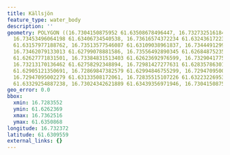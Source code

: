 ```yaml
---
title: Källsjön
feature_type: water_body
description: ''
geometry: POLYGON ((16.7304150875952 61.63508678496447, 16.73273251618441 61.63508678496447,
  16.73453496064198 61.63406734540538, 16.73616574372234 61.63243617223262, 16.73625157441139
  61.63157977188762, 16.73513577546087 61.63109038961837, 16.73444912995292 61.62921435254136,
  16.73462079133013 61.62799078881586, 16.73556492890345 61.62684875235217, 16.73453496064198
  61.62627771831501, 16.73384831513403 61.62623692976599, 16.73290417756072 61.62688954009477,
  16.73213170136462 61.62758292348894, 16.72981427277631 61.62835786301375, 16.72835515107226
  61.62905121350691, 16.72869847382579 61.62994846755299, 16.72947095002279 61.63056021675814,
  16.72947095002279 61.63133508172061, 16.72835515107226 61.63223226953905, 16.73050091828426
  61.63329254887238, 16.73024342621889 61.63439356971946, 16.7304150875952 61.63508678496447))
geo_error: 0.0
bbox:
  xmin: 16.7283552
  ymin: 61.6262369
  xmax: 16.7362516
  ymax: 61.6350868
longitude: 16.732372
latitude: 61.6309559
external_links: {}
---
```


